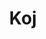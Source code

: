 ---
codehost: https://github.com/koj-co
facebook: https://facebook.com/joinkoj
instagram: https://instagram.com/joinkoj
linkedin: https://linkedin.com/company/koj
logohandle: kojco
sort: koj
title: Koj
twitter: https://x.com/koj
website: https://koj.co/
youtube: https://youtube.com/channel/UCUXOq_OuF_GIVUZqoTC-cPA
---